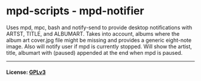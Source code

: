 # mpd-scripts - mpd-notifier
Uses mpd, mpc, bash and notify-send to provide desktop notifications with ARTST, TITLE, and ALBUMART. Takes into account, albums where the album art cover.jpg file might be missing and provides a generic eight-note image. Also will notify user if mpd is currently stopped. Will show the artist, title, albumart with (paused) appended at the end when mpd is paused.  

***
#### License: [GPLv3](../LICENSE)